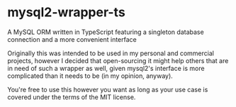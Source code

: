 # mysql2-wrapper-ts
A MySQL ORM written in TypeScript featuring a singleton database connection and a more convenient interface

Originally this was intended to be used in my personal and commercial projects, however I decided that open-sourcing it might help others that are in need of such a wrapper as well, given mysql2's interface is more complicated than it needs to be (in my opinion, anyway).

You're free to use this however you want as long as your use case is covered under the terms of the MIT license.
